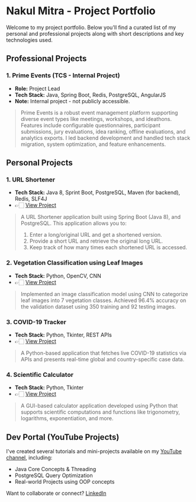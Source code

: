 # Nakul Mitra - Project Portfolio

Welcome to my project portfolio. Below you'll find a curated list of my personal and professional projects along with short descriptions and key technologies used.

## Professional Projects

### 1. Prime Events (TCS - Internal Project)
- **Role:** Project Lead
- **Tech Stack:** Java, Spring Boot, Redis, PostgreSQL, AngularJS
- **Note:** Internal project - not publicly accessible.
> Prime Events is a robust event management platform supporting diverse event types like meetings, workshops, and ideathons. Features include configurable questionnaires, participant submissions, jury evaluations, idea ranking, offline evaluations, and analytics exports. I led backend development and handled tech stack migration, system optimization, and feature enhancements.

## Personal Projects

### 1. URL Shortener
- **Tech Stack:** Java 8, Sprint Boot, PostgreSQL, Maven (for backend), Redis, SLF4J
- 👉🏻 [View Project](https://github.com/nakulmitra/url-shortner)
> A URL Shortener application built using Spring Boot (Java 8), and PostgreSQL.
>This application allows you to:
> 1. Enter a long/original URL and get a shortened version.
> 2. Provide a short URL and retrieve the original long URL.
> 3. Keep track of how many times each shortened URL is accessed.


### 2. Vegetation Classification using Leaf Images
- **Tech Stack:** Python, OpenCV, CNN
- 👉🏻 [View Project](https://github.com/nakulmitra/Vegetation-Classification-based-on-Leaf-Pattern)
> Implemented an image classification model using CNN to categorize leaf images into 7 vegetation classes. Achieved 96.4% accuracy on the validation dataset using 350 training and 92 testing images.


### 3. COVID-19 Tracker
- **Tech Stack:** Python, Tkinter, REST APIs
- 👉🏻 [View Project](https://github.com/nakulmitra/Covid-19-Tracker)
> A Python-based application that fetches live COVID-19 statistics via APIs and presents real-time global and country-specific case data.


### 4. Scientific Calculator
- **Tech Stack:** Python, Tkinter
- 👉🏻 [View Project](https://github.com/nakulmitra/Scientific-Calculator)
> A GUI-based calculator application developed using Python that supports scientific computations and functions like trigonometry, logarithms, exponentiation, and more.


## Dev Portal (YouTube Projects)
I've created several tutorials and mini-projects available on my [YouTube channel](https://www.youtube.com/@DevPortal2114), including:
- Java Core Concepts & Threading
- PostgreSQL Query Optimization
- Real-world Projects using OOP concepts

Want to collaborate or connect? [LinkedIn](https://www.linkedin.com/in/nakul-mitra-microservices-spring-boot-java-postgresql/)